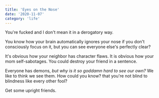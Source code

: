 ```yaml
---
title: 'Eyes on the Nose'
date: '2020-11-07'
category: 'life'
---
```


You're fucked and I don't mean it in a derogatory way.

You know how your brain automatically ignores your nose if you don't consciously focus on it, but you can see everyone else's perfectly clear?

It's obvious how your neighbor has character flaws. It is obvious how your mom self-sabotages. You could destroy your friend in a sentence.

Everyone has demons, _but why is it so goddamn hard to see our own?_ We like to think we see them. How could you know? that you're not blind to blindness like every other fool?

Get some upright friends.
